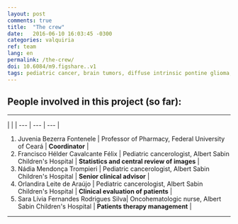```yaml
---
layout: post
comments: true
title:  "The crew"
date:   2016-06-10 16:03:45 -0300
categories: valquiria
ref: team
lang: en
permalink: /the-crew/
doi: 10.6084/m9.figshare..v1
tags: pediatric cancer, brain tumors, diffuse intrinsic pontine glioma, clinical trial
---
```


## People involved in this project (so far):

---

 | | |
--- | --- | --- |
1. Juvenia Bezerra Fontenele | Professor of Pharmacy, Federal University of Ceará  | **Coordinator** |
2. Francisco Hélder Cavalcante Félix | Pediatric cancerologist, Albert Sabin Children's Hospital |  **Statistics and central review of images** |
3. Nádia Mendonça Trompieri | Pediatric cancerologist, Albert Sabin Children's Hospital |  **Senior clinical advisor** |
4. Orlandira Leite de Araújo | Pediatric cancerologist, Albert Sabin Children's Hospital  | **Clinical evaluation of patients** |
5. Sara Lívia Fernandes Rodrigues Silva| Oncohematologic nurse, Albert Sabin Children's Hospital |  **Patients therapy management** |

---
